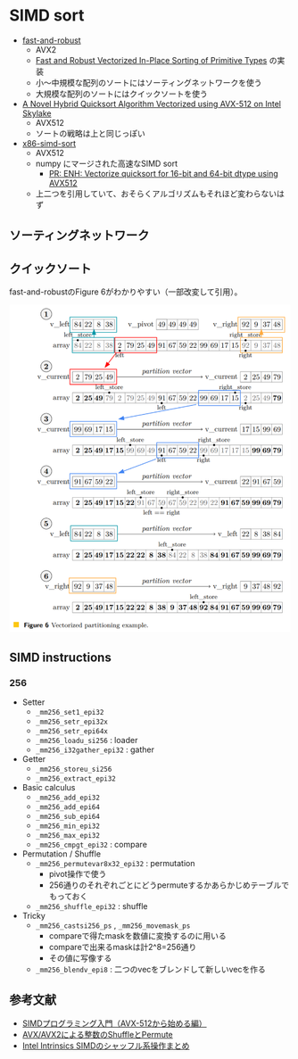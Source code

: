 # SIMD sort

* [fast-and-robust](https://github.com/simd-sorting/fast-and-robust)
    * AVX2
    * [Fast and Robust Vectorized In-Place Sorting of Primitive Types](https://drops.dagstuhl.de/opus/volltexte/2021/13775/) の実装
    * 小～中規模な配列のソートにはソーティングネットワークを使う
    * 大規模な配列のソートにはクイックソートを使う
* [A Novel Hybrid Quicksort Algorithm Vectorized using AVX-512 on Intel Skylake](https://arxiv.org/abs/1704.08579)
    * AVX512
    * ソートの戦略は上と同じっぽい
* [x86-simd-sort](https://github.com/intel/x86-simd-sort)
    * AVX512
    * numpy にマージされた高速なSIMD sort
        * [PR: ENH: Vectorize quicksort for 16-bit and 64-bit dtype using AVX512](https://github.com/numpy/numpy/pull/22315)
    * 上二つを引用していて、おそらくアルゴリズムもそれほど変わらないはず

## ソーティングネットワーク

## クイックソート

fast-and-robustのFigure 6がわかりやすい（一部改変して引用）。

![](images/2023-02-18-092049.png)

## SIMD instructions

### 256

* Setter
    * `_mm256_set1_epi32`
    * `_mm256_setr_epi32x`
    * `_mm256_setr_epi64x`
    * `_mm256_loadu_si256` : loader
    * `_mm256_i32gather_epi32` : gather
* Getter
    * `_mm256_storeu_si256`
    * `_mm256_extract_epi32`
* Basic calculus
    * `_mm256_add_epi32`
    * `_mm256_add_epi64`
    * `_mm256_sub_epi64`
    * `_mm256_min_epi32`
    * `_mm256_max_epi32`
    * `_mm256_cmpgt_epi32` : compare
* Permutation / Shuffle
    * `_mm256_permutevar8x32_epi32` : permutation
        * pivot操作で使う
        * 256通りのそれぞれごとにどうpermuteするかあらかじめテーブルでもっておく
    * `_mm256_shuffle_epi32` : shuffle
* Tricky
    * `_mm256_castsi256_ps` , `_mm256_movemask_ps` 
        * compareで得たmaskを数値に変換するのに用いる
        * compareで出来るmaskは計2^8=256通り
        * その値に写像する
    * `_mm256_blendv_epi8` : 二つのvecをブレンドして新しいvecを作る
    
## 参考文献

* [SIMDプログラミング入門（AVX-512から始める編）](https://qiita.com/saka1_p/items/72c7755086ec985cade6)
* [AVX/AVX2による整数のShuffleとPermute](https://qiita.com/fukushima1981/items/6a462284769fe1ad62a3)
* [Intel Intrinsics SIMDのシャッフル系操作まとめ](https://qiita.com/stanaka2/items/a88d257661a22e15b8f0)
